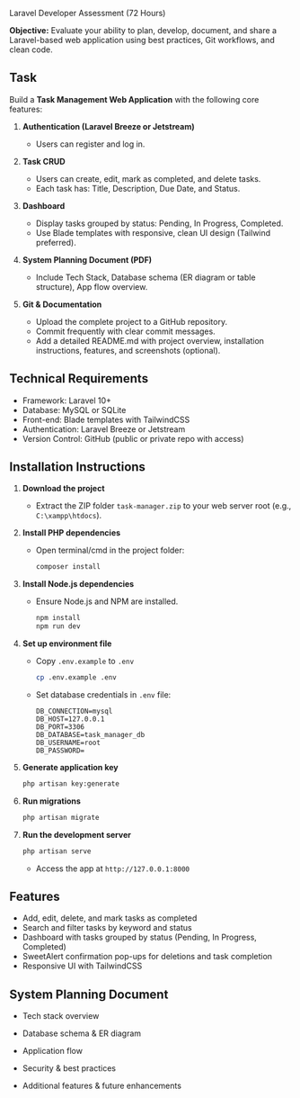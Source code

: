 Laravel Developer Assessment (72 Hours)

**Objective:**
Evaluate your ability to plan, develop, document, and share a Laravel-based web application using best practices, Git workflows, and clean code.


## Task

Build a **Task Management Web Application** with the following core features:

1. **Authentication (Laravel Breeze or Jetstream)**

   * Users can register and log in.

2. **Task CRUD**

   * Users can create, edit, mark as completed, and delete tasks.
   * Each task has: Title, Description, Due Date, and Status.

3. **Dashboard**

   * Display tasks grouped by status: Pending, In Progress, Completed.
   * Use Blade templates with responsive, clean UI design (Tailwind preferred).

4. **System Planning Document (PDF)**

   * Include Tech Stack, Database schema (ER diagram or table structure), App flow overview.

5. **Git & Documentation**

   * Upload the complete project to a GitHub repository.
   * Commit frequently with clear commit messages.
   * Add a detailed README.md with project overview, installation instructions, features, and screenshots (optional).


## Technical Requirements

* Framework: Laravel 10+
* Database: MySQL or SQLite
* Front-end: Blade templates with TailwindCSS
* Authentication: Laravel Breeze or Jetstream
* Version Control: GitHub (public or private repo with access)

## Installation Instructions

1. **Download the project**

   * Extract the ZIP folder `task-manager.zip` to your web server root (e.g., `C:\xampp\htdocs`).

2. **Install PHP dependencies**

   * Open terminal/cmd in the project folder:

     ```bash
     composer install
     ```

3. **Install Node.js dependencies**

   * Ensure Node.js and NPM are installed.

     ```bash
     npm install
     npm run dev
     ```

4. **Set up environment file**

   * Copy `.env.example` to `.env`

     ```bash
     cp .env.example .env
     ```
   * Set database credentials in `.env` file:

     ```env
     DB_CONNECTION=mysql
     DB_HOST=127.0.0.1
     DB_PORT=3306
     DB_DATABASE=task_manager_db
     DB_USERNAME=root
     DB_PASSWORD=
     ```

5. **Generate application key**

   ```bash
   php artisan key:generate
   ```

6. **Run migrations**

   ```bash
   php artisan migrate
   ```

7. **Run the development server**

   ```bash
   php artisan serve
   ```

   * Access the app at `http://127.0.0.1:8000`



## Features

* Add, edit, delete, and mark tasks as completed
* Search and filter tasks by keyword and status
* Dashboard with tasks grouped by status (Pending, In Progress, Completed)
* SweetAlert confirmation pop-ups for deletions and task completion
* Responsive UI with TailwindCSS

## System Planning Document

* Tech stack overview
* Database schema & ER diagram
* Application flow
* Security & best practices



* Additional features & future enhancements

